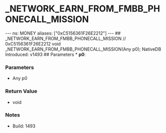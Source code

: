 # _NETWORK_EARN_FROM_FMBB_PHONECALL_MISSION

--- ns: MONEY aliases: ["0xC5156361F26E2212"] --- ## _NETWORK_EARN_FROM_FMBB_PHONECALL_MISSION  // 0xC5156361F26E2212 void _NETWORK_EARN_FROM_FMBB_PHONECALL_MISSION(Any p0);  NativeDB Introduced: v1493  ## Parameters * **p0**:

### Parameters
* Any p0

### Return Value
* void

### Notes
* Build: 1493


